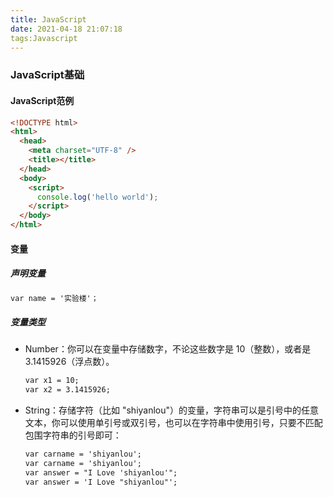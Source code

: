 ```yaml
---
title: JavaScript
date: 2021-04-18 21:07:18
tags:Javascript
---
```


### JavaScript基础

#### JavaScript范例

```html
<!DOCTYPE html>
<html>
  <head>
    <meta charset="UTF-8" />
    <title></title>
  </head>
  <body>
    <script>
      console.log('hello world');
    </script>
  </body>
</html>
```

#### 变量

##### 声明变量

```html
var name = '实验楼'；
```

##### 变量类型

- Number：你可以在变量中存储数字，不论这些数字是 10（整数），或者是 3.1415926（浮点数）。

    ```html
    var x1 = 10;
    var x2 = 3.1415926;
    ```

- String：存储字符（比如 "shiyanlou"）的变量，字符串可以是引号中的任意文本，你可以使用单引号或双引号，也可以在字符串中使用引号，只要不匹配包围字符串的引号即可：

    ```html
    var carname = 'shiyanlou';
    var carname = 'shiyanlou';
    var answer = "I Love 'shiyanlou'";
    var answer = 'I Love "shiyanlou"';
    ```

